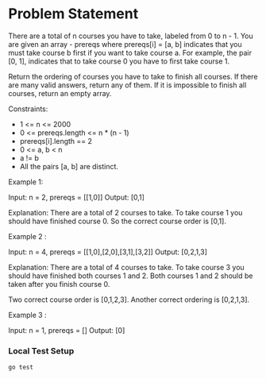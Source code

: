 # Problem Statement
There are a total of n courses you have to take, labeled from 0 to n - 1. You are given an array - prereqs where prereqs[i] = [a, b] indicates that you must take course b first if you want to take course a. For example, the pair [0, 1], indicates that to take course 0 you have to first take course 1.

Return the ordering of courses you have to take to finish all courses. If there are many valid answers, return any of them. If it is impossible to finish all courses, return an empty array.

Constraints:

- 1 <= n <= 2000
- 0 <= prereqs.length <= n * (n - 1)
- prereqs[i].length == 2
- 0 <= a, b < n
- a != b
- All the pairs [a, b] are distinct.

Example 1:

Input: n = 2, prereqs = [[1,0]]
Output: [0,1]

Explanation: There are a total of 2 courses to take. To take course 1 you should have finished course 0. So the correct course order is [0,1].


Example 2 :

Input: n = 4, prereqs = [[1,0],[2,0],[3,1],[3,2]]
Output: [0,2,1,3]

Explanation: There are a total of 4 courses to take. To take course 3 you should have finished both courses 1 and 2. Both courses 1 and 2 should be taken after you finish course 0.

Two correct course order is [0,1,2,3]. Another correct ordering is [0,2,1,3].


Example 3 :

Input: n = 1, prereqs = []
Output: [0]

### Local Test Setup

```sh
go test
```

